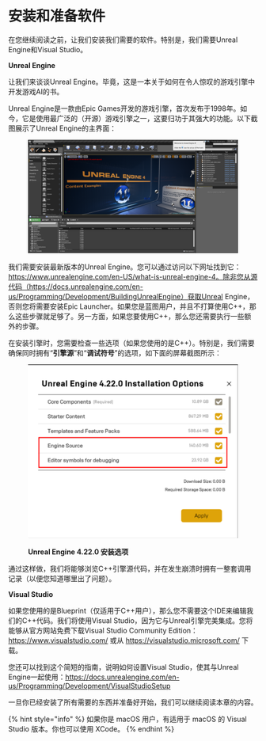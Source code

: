 # 安装和准备软件

在您继续阅读之前，让我们安装我们需要的软件。特别是，我们需要Unreal Engine和Visual Studio。

**Unreal Engine**

让我们来谈谈Unreal Engine。毕竟，这是一本关于如何在令人惊叹的游戏引擎中开发游戏AI的书。

Unreal Engine是一款由Epic Games开发的游戏引擎，首次发布于1998年。如今，它是使用最广泛的（开源）游戏引擎之一，这要归功于其强大的功能。以下截图展示了Unreal Engine的主界面：

<figure><img src="../../../.gitbook/assets/image (16).png" alt=""><figcaption></figcaption></figure>

我们需要安装最新版本的Unreal Engine。您可以通过访问以下网址找到它：https://www.unrealengine.com/en-US/what-is-unreal-engine-4。除非您从源代码（https://docs.unrealengine.com/en-us/Programming/Development/BuildingUnrealEngine）获取Unreal Engine，否则您将需要安装Epic Launcher。如果您是蓝图用户，并且不打算使用C++，那么这些步骤就足够了。另一方面，如果您要使用C++，那么您还需要执行一些额外的步骤。

在安装引擎时，您需要检查一些选项（如果您使用的是C++）。特别是，我们需要确保同时拥有“**引擎源**”和“**调试符号**”的选项，如下面的屏幕截图所示：

<figure><img src="../../../.gitbook/assets/image (17).png" alt=""><figcaption><p><strong>Unreal Engine 4.22.0 安装选项</strong></p></figcaption></figure>

通过这样做，我们将能够浏览C++引擎源代码，并在发生崩溃时拥有一整套调用记录（以便您知道哪里出了问题）。

**Visual Studio**

如果您使用的是Blueprint（仅适用于C++用户），那么您不需要这个IDE来编辑我们的C++代码。我们将使用Visual Studio，因为它与Unreal引擎完美集成。您将能够从官方网站免费下载Visual Studio Community Edition：https://www.visualstudio.com/ 或从 https://visualstudio.microsoft.com/ 下载。

您还可以找到这个简短的指南，说明如何设置Visual Studio，使其与Unreal Engine一起使用：https://docs.unrealengine.com/en-us/Programming/Development/VisualStudioSetup

一旦你已经安装了所有需要的东西并准备好开始，我们可以继续阅读本章的内容。

{% hint style="info" %}
如果你是 macOS 用户，有适用于 macOS 的 Visual Studio 版本。你也可以使用 XCode。
{% endhint %}
